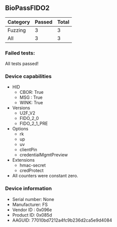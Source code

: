 ## BioPassFIDO2

| Category   |   Passed |   Total |
|------------|----------|---------|
| Fuzzing    |        3 |       3 |
| All        |        3 |       3 |

### Failed tests:

All tests passed!


### Device capabilities

* HID
  * CBOR: True
  * MSG : True
  * WINK: True
* Versions
  * U2F_V2
  * FIDO_2_0
  * FIDO_2_1_PRE
* Options
  * rk
  * up
  * uv
  * clientPin
  * credentialMgmtPreview
* Extensions
  * hmac-secret
  * credProtect
* All counters were constant zero.

### Device information

* Serial number: None
* Manufacturer: FS
* Vendor ID : 0x096e
* Product ID: 0x085d
* AAGUID: 77010bd7212a4fc9b236d2ca5e9d4084
